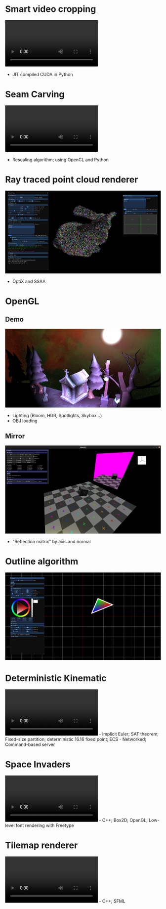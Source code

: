 # Smart video cropping

<video controls>
    <source src="assets/auto_cropping.mp4" type="video/mp4">
    Sorry, your browser doesn't support embedded videos.
</video>

- JIT compiled CUDA in Python

# Seam Carving

<video controls class="seam-carving">
    <source src="assets/seam_carving.mp4" type="video/mp4">
    Sorry, your browser doesn't support embedded videos.
</video>

- Rescaling algorithm; using OpenCL and Python

# Ray traced point cloud renderer

![](assets/optix_points_cloud.png)

- OptiX and SSAA

# OpenGL

## Demo

![](assets/gl_demo.png)

- Lighting (Bloom, HDR, Spotlights, Skybox...)
- OBJ loading

## Mirror

![](assets/gl_mirror.png)

- "Reflection matrix" by axis and normal

# Outline algorithm

![](assets/outline_2D.png)

# Deterministic Kinematic

<video controls>
    <source src="assets/rts_kinematic.mp4" type="video/mp4">
    Sorry, your browser doesn't support embedded videos.
</video>
- Implicit Euler; SAT theorem; Fixed-size partition; deterministic 16.16 fixed point; ECS
- Networked; Command-based server

# Space Invaders

<video controls>
    <source src="assets/space_invaders.mp4" type="video/mp4">
    Sorry, your browser doesn't support embedded videos.
</video>
- C++; Box2D; OpenGL; Low-level font rendering with Freetype

# Tilemap renderer

<video controls>
    <source src="assets/tilemap_renderer.mp4" type="video/mp4">
    Sorry, your browser doesn't support embedded videos.
</video>
- C++; SFML
